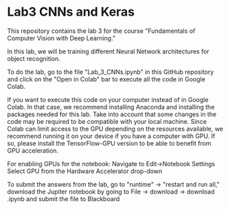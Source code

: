 # Lab3 CNNs and Keras

This repository contains the lab 3 for the course "Fundamentals of Computer Vision with Deep Learning."

In this lab, we will be training different Neural Network architectures for object recognition.

To do the lab, go to the file "Lab_3_CNNs.ipynb" in this GitHub repository and click on the "Open in Colab" bar to execute all the code in Google Colab.

If you want to execute this code on your computer instead of in Google Colab. In that case, we recommend installing Anaconda and installing the packages needed for this lab. Take into account that some changes in the code may be required to be compatible with your local machine. Since Colab can limit access to the GPU depending on the resources available, we recommend running it on your device if you have a computer with GPU. If so, please install the TensorFlow-GPU version to be able to benefit from GPU acceleration.


For enabling GPUs for the notebook:
Navigate to Edit→Notebook Settings
Select GPU from the Hardware Accelerator drop-down

To submit the answers from the lab, go to "runtime" -> "restart and run all," download the Jupiter notebook by going to File -> download -> download .ipynb and submit the file to Blackboard


